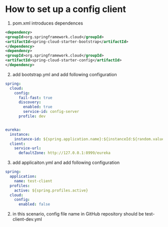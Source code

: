 # How to set up a config client

1. pom.xml introduces dependences

```xml
<dependency>
<groupId>org.springframework.cloud</groupId>
<artifactId>spring-cloud-starter-bootstrap</artifactId>
</dependency>
<dependency>
<groupId>org.springframework.cloud</groupId>
<artifactId>spring-cloud-starter-config</artifactId>
</dependency>
```

2. add bootstrap.yml and add following configuration

```yaml
spring:
  cloud:
    config:
      fail-fast: true
      discovery:
        enabled: true
        service-id: config-server
      profile: dev


eureka:
  instance:
    instance-id: ${spring.application.name}:${instanceId:${random.value}}}
  client:
    service-url:
      defaultZone: http://127.0.0.1:8999/eureka
```

3. add applicaiton.yml and add following configuration

```yaml
spring:
  application:
    name: test-client
  profiles:
    active: ${spring.profiles.active}
  cloud:
    config:
      enabled: false
```

2. in this scenario, config file name in GitHub repository should be test-client-dev.yml
